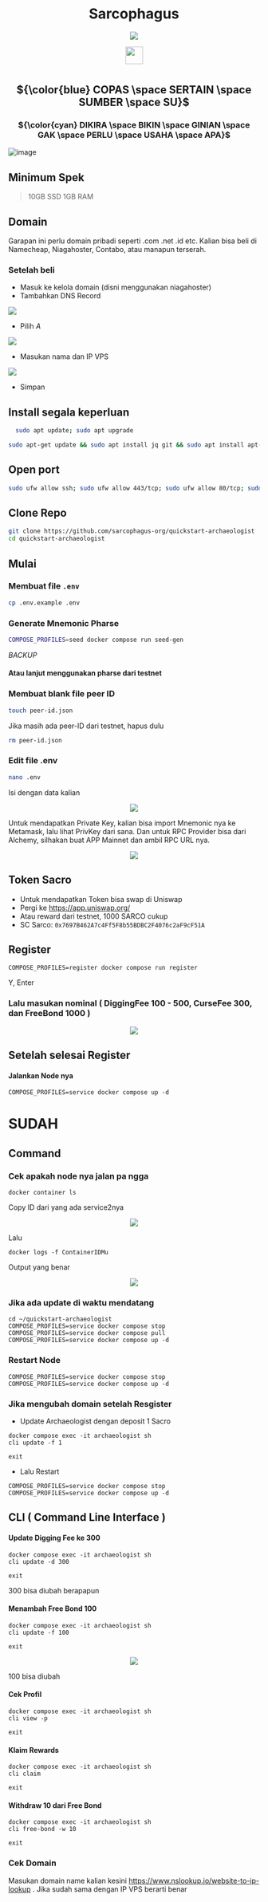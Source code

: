 <div align="center">
 
# Sarcophagus

</div>

<div align="center">

[![](https://img.shields.io/static/v1?label=Sponsor&message=%E2%9D%A4&logo=GitHub&color=%23fe8e86)](https://github.com/sponsors/Megumiiiiii)

 <img align="top" src="https://komarev.com/ghpvc/?username=Megumiiiiii&color=ff69b4&style=plastic&label=Visitors" height='35'/>

</div>

#

<div align="center">
  
## ${\color{blue} COPAS \space SERTAIN \space SUMBER \space SU}$

### ${\color{cyan} DIKIRA \space BIKIN \space GINIAN \space GAK \space PERLU \space USAHA \space APA}$ 

</div>



![image](https://user-images.githubusercontent.com/98658943/214569281-4d9d3e0e-f1c5-4933-8559-07576ef885d7.png)

## Minimum Spek
> 10GB SSD
> 1GB RAM

## Domain
Garapan ini perlu domain pribadi seperti .com .net .id etc. Kalian bisa beli di Namecheap, Niagahoster, Contabo, atau manapun terserah.

### Setelah beli
- Masuk ke kelola domain (disni menggunakan niagahoster)
- Tambahkan DNS Record
<p align="left"><img height="auto" width="auto" src="https://user-images.githubusercontent.com/98658943/214573355-e3f22b37-639c-4824-9024-11db2b05f96b.jpg"</p>
  
- Pilih *A*
<p align="left"><img height="auto" width="auto" src="https://user-images.githubusercontent.com/98658943/214574697-114cc2de-bb50-4ef0-885f-2bb0d6c37c8f.jpg"</p>
  
- Masukan nama dan IP VPS
<p align="left"><img height="auto" width="auto" src="https://user-images.githubusercontent.com/98658943/214574980-6d5b2864-a0e7-46c6-b6bf-66edf3e027bd.jpg"</p>
  
- Simpan
  
## Install segala keperluan
```bash
  sudo apt update; sudo apt upgrade
```
```bash
sudo apt-get update && sudo apt install jq git && sudo apt install apt-transport-https ca-certificates curl software-properties-common -y && curl -fsSL https://download.docker.com/linux/ubuntu/gpg | sudo apt-key add - && sudo add-apt-repository "deb [arch=amd64] https://download.docker.com/linux/ubuntu focal stable" && sudo apt-get install docker-ce docker-ce-cli containerd.io docker-compose-plugin
```

## Open port
```bash
sudo ufw allow ssh; sudo ufw allow 443/tcp; sudo ufw allow 80/tcp; sudo ufw enable
```

## Clone Repo
```bash
git clone https://github.com/sarcophagus-org/quickstart-archaeologist
cd quickstart-archaeologist
```
	
## Mulai
### Membuat file `.env`
```bash
cp .env.example .env
```

### Generate Mnemonic Pharse
```bash
COMPOSE_PROFILES=seed docker compose run seed-gen
```
*BACKUP*

#### Atau lanjut menggunakan pharse dari testnet

### Membuat blank file peer ID

```bash
touch peer-id.json
```

Jika masih ada peer-ID dari testnet, hapus dulu

```bash
rm peer-id.json
```


### Edit file .env
```bash
nano .env
```
Isi dengan data kalian
<p align="center"><img height="auto" height="auto" src="https://user-images.githubusercontent.com/98658943/214577366-9b373fe5-d2c5-4d78-b86e-9038a2dea585.png"</p>

Untuk mendapatkan Private Key, kalian bisa import Mnemonic nya ke Metamask, lalu lihat PrivKey dari sana. Dan untuk RPC Provider bisa dari Alchemy, silhakan buat APP Mainnet dan ambil RPC URL nya.
<p align="center"><img height="auto" height="auto" src="https://github.com/Megumiiiiii/Sarcophagus/assets/98658943/0e9ac62c-9bf2-4b38-a3bb-5296085fa98c"</p>


## Token Sacro
- Untuk mendapatkan Token bisa swap di Uniswap
- Pergi ke https://app.uniswap.org/
- Atau reward dari testnet, 1000 SARCO cukup
- SC Sarco: `0x7697B462A7c4Ff5F8b55BDBC2F4076c2aF9cF51A`

## Register
```
COMPOSE_PROFILES=register docker compose run register
```
Y, Enter

### Lalu masukan nominal ( DiggingFee 100 - 500, CurseFee 300, dan FreeBond  1000 )
<p align="center"><img height="auto" height="auto" src="https://github.com/Megumiiiiii/Sarcophagus/assets/98658943/cce8c4a4-3515-4861-8329-8ea0a451e699"</p>



## Setelah selesai Register

#### Jalankan Node nya
```
COMPOSE_PROFILES=service docker compose up -d
```

# SUDAH

## Command 

### Cek apakah node nya jalan pa ngga
```
docker container ls
```
Copy ID dari yang ada service2nya
<p align="center"><img height="auto" height="auto" src="https://user-images.githubusercontent.com/98658943/214582956-e20e6a96-9bd0-4cfc-9244-9b6a038bf882.png"</p>

Lalu
```
docker logs -f ContainerIDMu
```
Output yang benar
<p align="center"><img height="auto" height="auto" src="https://user-images.githubusercontent.com/98658943/215103568-73db76de-ec4f-484e-9325-fc8a23ffb9d2.png"</p>
	

### Jika ada update di waktu mendatang
```
cd ~/quickstart-archaeologist
COMPOSE_PROFILES=service docker compose stop
COMPOSE_PROFILES=service docker compose pull
COMPOSE_PROFILES=service docker compose up -d
```
### Restart Node
```
COMPOSE_PROFILES=service docker compose stop
COMPOSE_PROFILES=service docker compose up -d
```

### Jika mengubah domain setelah Resgister

- Update Archaeologist dengan deposit 1 Sacro
```
docker compose exec -it archaeologist sh
cli update -f 1
```
```
exit
```

- Lalu Restart
```
COMPOSE_PROFILES=service docker compose stop
COMPOSE_PROFILES=service docker compose up -d
```


## CLI ( Command Line Interface )
#### Update Digging Fee ke 300
```
docker compose exec -it archaeologist sh
cli update -d 300
```
```
exit
```
300 bisa diubah berapapun

#### Menambah Free Bond 100
```
docker compose exec -it archaeologist sh
cli update -f 100
```
```
exit
```
<p align="center"><img height="auto" height="auto" src="https://user-images.githubusercontent.com/98658943/214585483-bd61c8a2-a6bc-41b5-b24f-fe73dd4cf41b.png"</p>
	
100 bisa diubah

#### Cek Profil
```
docker compose exec -it archaeologist sh
cli view -p
```
```
exit
```

#### Klaim Rewards
```
docker compose exec -it archaeologist sh
cli claim
```
```
exit
```

#### Withdraw 10 dari Free Bond
```
docker compose exec -it archaeologist sh
cli free-bond -w 10
```
```
exit
```
	
### Cek Domain
Masukan domain name kalian kesini https://www.nslookup.io/website-to-ip-lookup . Jika sudah sama dengan IP VPS berarti benar

